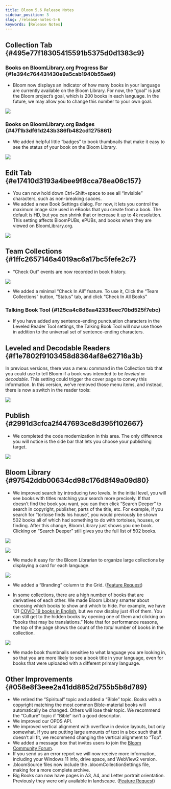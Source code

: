 ```yaml
---
title: Bloom 5.6 Release Notes
sidebar_position: 3
slug: /release-notes-5-6
keywords: [Release Notes]
---
```




## Collection Tab {#495e77f18305415591b5375d0d1383c9}


### Books on BloomLibrary.org Progress Bar {#1e394c764431430e9a5cab1940b55ae9}


<div class='notion-row'>
<div class='notion-column' style={{width: 'calc((100% - (min(32px, 4vw) * 1)) * 0.5)'}}>

- Bloom now displays an indicator of how many books in your language are currently available on the Bloom Library.  For now, the “goal” is just the Bloom project’s goal, which is 200 books in each language. In the future, we may allow you to change this number to your own goal.

</div><div className='notion-spacer'></div>

<div class='notion-column' style={{width: 'calc((100% - (min(32px, 4vw) * 1)) * 0.5)'}}>


![](./release-notes-5-6.5e55a087-8ab5-4597-8c3c-764e1ed8169d.png)



</div><div className='notion-spacer'></div>
</div>


### Books on BloomLibrary.org Badges {#47f1b3df61d243b386fb482cd1275861}


<div class='notion-row'>
<div class='notion-column' style={{width: 'calc((100% - (min(32px, 4vw) * 1)) * 0.5)'}}>

- We added helpful little “badges” to book thumbnails that make it easy to see the status of your book on the Bloom Library.


</div><div className='notion-spacer'></div>

<div class='notion-column' style={{width: 'calc((100% - (min(32px, 4vw) * 1)) * 0.5)'}}>


![](./release-notes-5-6.9b72aadf-764e-4a76-89fa-cf8d26fbc823.png)


</div><div className='notion-spacer'></div>
</div>


## Edit Tab {#e17410d3193a4bee9f8cca78ea06c157}

- You can now hold down Ctrl+Shift+space to see all “invisible” characters, such as non-breaking spaces.
- We added a new Book Settings dialog. For now, it lets you control the maximum image size used in eBooks that you create from a book.  The default is HD, but you can shrink that or increase it up to 4k resolution. This setting affects BloomPUBs, ePUBs, and books when they are viewed on BloomLibrary.org.

![](./release-notes-5-6.07c1ee1a-0149-41d7-9b21-557d13064f66.png)


## Team Collections  {#1ffc2657146a4019ac6a17bc5fefe2c7}


<div class='notion-row'>
<div class='notion-column' style={{width: 'calc((100% - (min(32px, 4vw) * 1)) * 0.5)'}}>

- “Check Out” events are now recorded in book history.

</div><div className='notion-spacer'></div>

<div class='notion-column' style={{width: 'calc((100% - (min(32px, 4vw) * 1)) * 0.5)'}}>


![](./release-notes-5-6.c1141e56-9825-4de6-8fd4-a0abe3ba5b42.png)


</div><div className='notion-spacer'></div>
</div>

- We added a minimal “Check In All” feature. To use it, Click the “Team Collections” button, “Status” tab, and click “Check In All Books”

### Talking Book Tool {#125ca4c8d6aa42338eec70bd525f7ebc}

- If you have added any sentence-ending punctuation characters in the Leveled Reader Tool settings, the Talking Book Tool will now use those in addition to the universal set of sentence-ending characters.

## Leveled and Decodable Readers {#f1e7802f9103458d8364af8e62716a3b}


<div class='notion-row'>
<div class='notion-column' style={{width: 'calc((100% - (min(32px, 4vw) * 1)) * 0.5)'}}>


In previous versions, there was a menu command in the Collection tab that you could use to tell Bloom if a book was intended to be _leveled_ or _decodable_. This setting could trigger the cover page to convey this information. In this version, we’ve removed those menu items, and instead, there is now a switch in the reader tools:


</div><div className='notion-spacer'></div>

<div class='notion-column' style={{width: 'calc((100% - (min(32px, 4vw) * 1)) * 0.5)'}}>


![](./release-notes-5-6.ff9ed93d-de9f-49f5-89f9-add34ee3cb16.png)



</div><div className='notion-spacer'></div>
</div>


## Publish {#2991d3cfca2f447693ce8d395f102667}


<div class='notion-row'>
<div class='notion-column' style={{width: 'calc((100% - (min(32px, 4vw) * 1)) * 0.5)'}}>

- We  completed the code modernization in this area. The only difference you will notice is the side bar that lets you choose your publishing target.


</div><div className='notion-spacer'></div>

<div class='notion-column' style={{width: 'calc((100% - (min(32px, 4vw) * 1)) * 0.5)'}}>


![](./release-notes-5-6.89f923a1-217c-4c1a-896e-bd32123604f4.png)



</div><div className='notion-spacer'></div>
</div>


## Bloom Library {#97542ddb00634cd98c176d8f49a09d80}

- We improved search by introducing two levels. In the initial level, you will see books with titles matching your search more precisely. If that doesn’t find the book you want, you can then click “Search Deeper” to search in copyright, publisher, parts of the title, etc. For example, if you search for “tortoise finds his house”, you would previously be shown 502 books all of which had something to do with tortoises, houses, or finding. After this change, Bloom Library just shows you one book. Clicking on “Search Deeper” still gives you the full list of 502 books.

<div class='notion-row'>
<div class='notion-column' style={{width: 'calc((100% - (min(32px, 4vw) * 1)) * 0.4375)'}}>


![](./release-notes-5-6.5b4b7500-09ed-4d02-b266-b5cab2cd60b3.png)


</div><div className='notion-spacer'></div>

<div class='notion-column' style={{width: 'calc((100% - (min(32px, 4vw) * 1)) * 0.5625)'}}>


![](./release-notes-5-6.f5294fb9-779f-4858-a953-df45099b6424.png)


</div><div className='notion-spacer'></div>
</div>


<div class='notion-row'>
<div class='notion-column' style={{width: 'calc((100% - (min(32px, 4vw) * 1)) * 0.5)'}}>

- We made it easy for the Bloom Librarian to organize large collections by displaying a card for each language.

</div><div className='notion-spacer'></div>

<div class='notion-column' style={{width: 'calc((100% - (min(32px, 4vw) * 1)) * 0.5)'}}>


![](./release-notes-5-6.5e66fdf0-b264-4f30-9816-69eee773d9e0.png)


</div><div className='notion-spacer'></div>
</div>

- We added a “Branding” column to the Grid. ([Feature Request](https://community.software.sil.org/t/add-branding-to-the-grid-view-in-the-library/8063))

<div class='notion-row'>
<div class='notion-column' style={{width: 'calc((100% - (min(32px, 4vw) * 1)) * 0.5)'}}>

- In some collections, there are a high number of books that are derivatives of each other. We made Bloom Library smarter about choosing which books to show and which to hide. For example, we have 121 [COVID 19 books in English](https://bloomlibrary.org/covid19/:language:en), but we now display just 41 of them. You can still get to the hidden books by opening one of them and clicking on “books that may be translations.” Note that for performance reasons, the top of the page shows the count of the _total_ number of books in the collection.

</div><div className='notion-spacer'></div>

<div class='notion-column' style={{width: 'calc((100% - (min(32px, 4vw) * 1)) * 0.5)'}}>


![](./release-notes-5-6.9ad9259b-5d08-485c-9c3f-9c0e0c793cd6.png)


</div><div className='notion-spacer'></div>
</div>

- We made book thumbnails sensitive to what language you are looking in, so that you are more likely to see a book title in your language, even for books that were uploaded with a different primary language.

## Other Improvements {#058e8f3eee2a41dd8852d755b5b8d789}

- We retired the “Spiritual” topic and added a “Bible” topic. Books with a copyright matching the most common Bible-material books will automatically be changed. Others will lose their topic. We recommend the “Culture” topic if “Bible” isn’t a good descriptor.
- We improved our OPDS API.
- We improved vertical alignment with overflow in device layouts, but only somewhat. If you are putting large amounts of text in a box such that it doesn’t all fit, we recommend changing the vertical alignment to “Top”.
- We added a message box that invites users to join the [Bloom Community Forum](https://community.software.sil.org/c/bloom/5).
- If you send us an error report we will now receive more information, including your Windows 11 info, drive space, and WebView2 version.
- .bloomSource files now include the .bloomCollectionSettings file, making for a more complete archive.
- Big Books can now have pages in A3, A4, and Letter portrait orientation. Previously they were only available in landscape. ([Feature Request](https://community.software.sil.org/t/portrait-format-big-books/8771))
